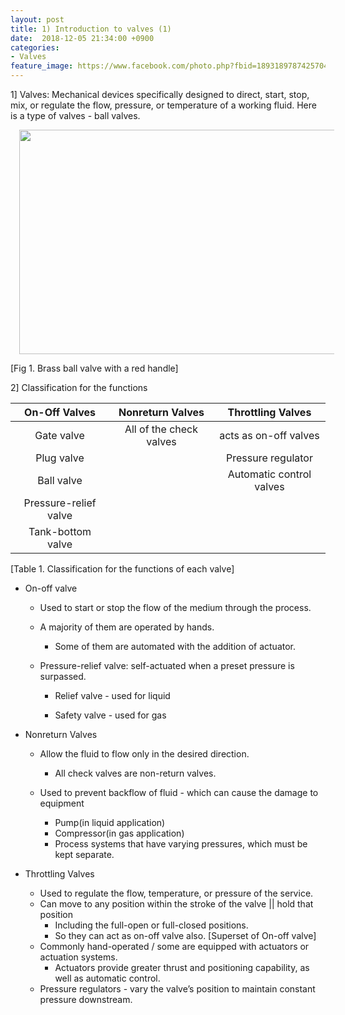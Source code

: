 ```yaml
---
layout: post
title: 1) Introduction to valves (1)
date:  2018-12-05 21:34:00 +0900
categories:
- Valves
feature_image: https://www.facebook.com/photo.php?fbid=1893189787425704&set=a.1893187554092594&type=3&theater
---
```


1] Valves: Mechanical devices specifically designed to direct, start, stop, mix, or regulate the flow, pressure, or temperature of a working fluid. Here is a type of valves - ball valves.

<div class="separator" style="clear: both; text-align: center;"><a href="https://www.directmaterial.com/media/catalog/product/cache/1/image/9df78eab33525d08d6e5fb8d27136e95/2/6/2642707.jpg" imageanchor="1" style="margin-left: 1em; margin-right: 1em;"><img border="0" src="https://www.directmaterial.com/media/catalog/product/cache/1/image/9df78eab33525d08d6e5fb8d27136e95/2/6/2642707.jpg" width="640" height="359" data-original-width="590" data-original-height="331" /></a></div>



[Fig 1. Brass ball valve with a red handle]



2] Classification for the functions

|     On-Off Valves     |    Nonreturn Valves     |    Throttling Valves     |
| :-------------------: | :---------------------: | :----------------------: |
|      Gate valve       | All of the check valves |  acts as on-off valves   |
|      Plug valve       |                         |    Pressure regulator    |
|      Ball valve       |                         | Automatic control valves |
| Pressure-relief valve |                         |                          |
|   Tank-bottom valve   |                         |                          |

[Table 1. Classification for the functions of each valve]

 * On-off valve

   * Used to start or stop the flow of the medium through the process.

   * A majority of them are operated by hands.

     * Some of them are automated with the addition of actuator.

   * Pressure-relief valve: self-actuated when a preset pressure is surpassed.

     * Relief valve - used for liquid

     * Safety valve - used for gas

* Nonreturn Valves

  * Allow the fluid to flow only in the desired direction.

    * All check valves are non-return valves.

  * Used to prevent backflow of fluid - which can cause the damage to equipment

    * Pump(in liquid application)
    * Compressor(in gas application)
    * Process systems that have varying pressures, which must be kept separate.

* Throttling Valves

  * Used to regulate the flow, temperature, or pressure of the service.
  * Can move to any position within the stroke of the valve || hold that position
    * Including the full-open or full-closed positions.
    * So they can act as on-off valve also. [Superset of On-off valve]
  * Commonly hand-operated / some are equipped with actuators or actuation systems.
    * Actuators provide greater thrust and positioning capability, as well as automatic control.
  * Pressure regulators - vary the valve’s position to maintain constant pressure downstream.